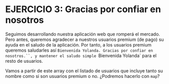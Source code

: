 # EJERCICIO 3: Gracias por confiar en nosotros
Seguimos desarrollando nuestra aplicación web que romperá el mercado. Pero antes, queremos agradecer a nuestros usuarios premium (de pago) su ayuda en el saludo de la aplicación. Por tanto, a los usuarios premium queremos saludarles así `Bienvenida Yolanda. Gracias por confiar en nosotros.``, y mantener el saludo simple `Bienvenida Yolanda` para el resto de usuarios.

Vamos a partir de este array con el listado de usuarios que incluye tanto su nombre como si son usuarios premium o no. ¿Podremos hacerlo con `map`?
